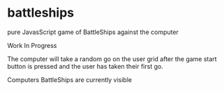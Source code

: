 # battleships
pure JavasScript game of BattleShips against the computer

Work In Progress

The computer will take a random go on the user grid after the game start button is pressed and the user has taken their first go.

Computers BattleShips are currently visible
